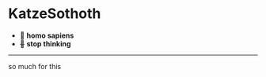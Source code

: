# KatzeSothoth  

- 🥺 
    **homo sapiens**  
- ~~🤔~~
    **stop thinking**  


---

so much for this